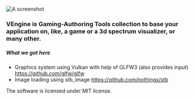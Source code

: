 ![A screenshot](http://i.imgur.com/jPEifJr.png "The awesome logo")

### VEngine is Gaming-Authoring Tools collection to base your application on, like, a game or a 3d spectrum visualizer, or many other.

##### What we got here
- Graphics system using Vulkan with help of GLFW3 (also provides input) https://github.com/glfw/glfw
- Image loading using stb_image https://github.com/nothings/stb

The software is licensed under MIT license.
